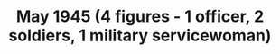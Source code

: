 ---
layout: product
title: "May 1945 (4 figures - 1 officer, 2 soldiers, 1 military servicewoman)                                                                                                        "
price: "TBA" 
desc: "Maketa"
img_path: "/assets/img/ICM 35541.webp"
brand: "N/A"
available: false
special_offer: false
new: false
soon: false
cat: "010000"
subcat: "013600"
subsubcat: "0N/A"
sifra: "ICM 35541"
popular: false
---